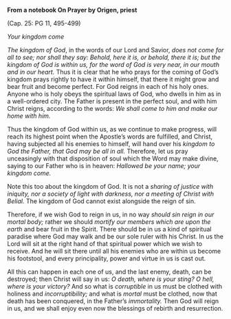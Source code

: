 

**From a notebook On Prayer by Origen, priest**

(Cap. 25: PG 11, 495-499)

_Your kingdom come_

_The kingdom of God_, in the words of our Lord and Savior, _does not come for all to see; nor shall they say: Behold, here it is, or behold, there it is; but the kingdom of God is within us, for the word of God is very near, in our mouth and in our heart._ Thus it is clear that he who prays for the coming of God’s kingdom prays rightly to have it within himself, that there it might grow and bear fruit and become perfect. For God reigns in each of his holy ones. Anyone who is holy obeys the spiritual laws of God, who dwells in him as in a well-ordered city. The Father is present in the perfect soul, and with him Christ reigns, according to the words: _We shall come to him and make our home with him._

Thus the kingdom of God within us, as we continue to make progress, will reach its highest point when the Apostle’s words are fulfilled, and Christ, having subjected all his enemies to himself, will hand over his _kingdom to God the Father, that God may be all in all._ Therefore, let us pray unceasingly with that disposition of soul which the Word may make divine, saying to our Father who is in heaven: _Hallowed be your name; your kingdom come._

Note this too about the kingdom of God. It is not a _sharing of justice with iniquity, nor a society of light with darkness, nor a meeting of Christ with Belial._ The kingdom of God cannot exist alongside the reign of sin.

Therefore, if we wish God to reign in us, in no way _should sin reign in our mortal body;_ rather we should _mortify our members which are upon the earth_ and bear fruit in the Spirit. There should be in us a kind of spiritual paradise where God may walk and be our sole ruler with his Christ. In us the Lord will sit at the right hand of that spiritual power which we wish to receive. And he will sit there until all his enemies who are within us become his footstool, and every principality, power and virtue in us is cast out.

All this can happen in each one of us, and the last enemy, death, can be destroyed; then Christ will say in us: _O death, where is your sting? O hell, where is your victory?_ And so what is _corruptible_ in us must be clothed with holiness and _incorruptibility;_ and what is _mortal_ must be clothed, now that death has been conquered, in the Father’s _immortality._ Then God will reign in us, and we shall enjoy even now the blessings of rebirth and resurrection.

